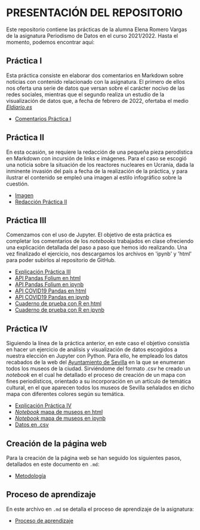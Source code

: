 # PRESENTACIÓN DEL REPOSITORIO
Este repositorio contiene las prácticas de la alumna Elena Romero Vargas de la asignatura Periodismo de Datos en el curso 2021/2022. 
Hasta el momento, podemos encontrar aquí: 
## Práctica I
Esta práctica consiste en elaborar dos comentarios en Markdown sobre noticias con contenido relacionado con la asignatura. El primero de ellos nos oferta una serie de datos que versan sobre el carácter nocivo de las redes sociales, mientras que el segundo realiza un estudio de la visualización de datos que, a fecha de febrero de 2022, ofertaba el medio *[Eldiario.es](https://www.eldiario.es/)*

- [Comentarios Práctica I](https://github.com/Pontedatos/elena-romero/blob/main/practica-1.md) 

## Práctica II
En esta ocasión, se requiere la redacción de una pequeña pieza perodística en Markdown con incursión de links e imágenes. Para el caso se escogió una noticia sobre la situación de los reactores nucleares en Ucrania, dada la inminente invasión del país a fecha de la realización de la práctica, y para ilustrar el contenido se empleó una imagen al estilo infográfico sobre la cuestión.

- [Imagen](https://sc2.elpais.com.uy/files/article_default_content/uploads/2022/03/04/62221c15bf915.jpeg)
- [Redacción Práctica II](https://github.com/Pontedatos/elena-romero/blob/main/practica-2.md) 

## Práctica III
Comenzamos con el uso de Jupyter. El objetivo de esta práctica es completar los comentarios de los *notebooks* trabajados en clase ofreciendo una explicación detallada del paso a paso que hemos ido realizando. Una vez finalizado el ejercicio, nos descargamos los archivos en 'ipynb' y 'html' para poder subirlos al repositorio de GitHub. 

- [Explicación Práctica III](https://github.com/Pontedatos/elena-romero/blob/main/practica-3.md)
- [API Pandas Folium en html](https://github.com/Pontedatos/elena-romero/blob/main/api-pandas-folium.html)
- [API Pandas Folium en ipynb](https://github.com/Pontedatos/elena-romero/blob/main/api-pandas-folium.ipynb)
- [API COVID19 Pandas en html](https://github.com/Pontedatos/elena-romero/blob/main/phython-api-covid19-pandas.html)
- [API COVID19 Pandas en ipynb](https://github.com/Pontedatos/elena-romero/blob/main/phython-api-covid19-pandas.ipynb)
- [Cuaderno de prueba con R en html](https://github.com/elenaromvar/practicas-datos/blob/main/practica-3/pruebaR.html)
- [Cuaderno de prueba con R en ipynb](https://github.com/elenaromvar/practicas-datos/blob/main/practica-3/pruebaR.ipynb) 

## Práctica IV
Siguiendo la línea de la práctica anterior, en este caso el objetivo consistía en hacer un ejercicio de análisis y visualización de datos escogidos a nuestra elección en Jupyter con Python. Para ello, he empleado los datos recabados de la web del [Ayuntamiento de Sevilla](http://datosabiertos.sevilla.org/dataset/?id=museos) en la que se enumeran todos los museos de la ciudad. Sirviéndome del formato .csv he creado un *notebook* en el cual he detallado el proceso de creación de un mapa con fines periodísticos, orientado a su incorporación en un artículo de temática cultural, en el que aparecen todos los museos de Sevilla señalados en dicho mapa con diferentes colores según su temática. 

- [Explicación Práctica IV](https://github.com/elenaromvar/practicas-datos/blob/main/practica-4/practica-4.md)
- [*Notebook* mapa de museos en html](https://github.com/elenaromvar/practicas-datos/blob/main/practica-4/Practicaok-4.html)
- [*Notebook* mapa de museos en ipynb](https://github.com/elenaromvar/practicas-datos/blob/main/practica-4/Practicaok-4%20.ipynb)
- [Datos en .csv](https://github.com/elenaromvar/practicas-datos/blob/main/practica-4/pr%C3%A1ctica-4.csv)

## Creación de la página web
Para la creación de la página web se han seguido los siguientes pasos, detallados en este documento en `.md`: 

- [Metodología](https://github.com/Pontedatos/elena-romero/blob/main/metodologia.md)

## Proceso de aprendizaje 
En este archivo en `.md` se detalla el proceso de aprendizaje de la asignatura:
- [Proceso de aprendizaje](https://github.com/Pontedatos/elena-romero/blob/main/proceso-de-aprendizaje.md)

